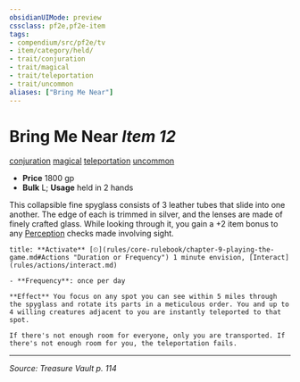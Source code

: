 ```yaml
---
obsidianUIMode: preview
cssclass: pf2e,pf2e-item
tags:
- compendium/src/pf2e/tv
- item/category/held/
- trait/conjuration
- trait/magical
- trait/teleportation
- trait/uncommon
aliases: ["Bring Me Near"]
---
```

# Bring Me Near *Item 12*  
[conjuration](conjuration.md "Conjuration School Trait")  [magical](magical.md "Magical Item Trait")  [teleportation](teleportation.md "Teleportation Effect Trait")  [uncommon](uncommon.md "Uncommon Rarity Trait")  

- **Price** 1800 gp
- **Bulk** L; **Usage** held in 2 hands

This collapsible fine spyglass consists of 3 leather tubes that slide into one another. The edge of each is trimmed in silver, and the lenses are made of finely crafted glass. While looking through it, you gain a +2 item bonus to any [Perception](skills.md#Perception) checks made involving sight.

```ad-embed-ability
title: **Activate** [⏲](rules/core-rulebook/chapter-9-playing-the-game.md#Actions "Duration or Frequency") 1 minute envision, [Interact](rules/actions/interact.md)

- **Frequency**: once per day

**Effect** You focus on any spot you can see within 5 miles through the spyglass and rotate its parts in a meticulous order. You and up to 4 willing creatures adjacent to you are instantly teleported to that spot.

If there's not enough room for everyone, only you are transported. If there's not enough room for you, the teleportation fails.
```


---
*Source: Treasure Vault p. 114*